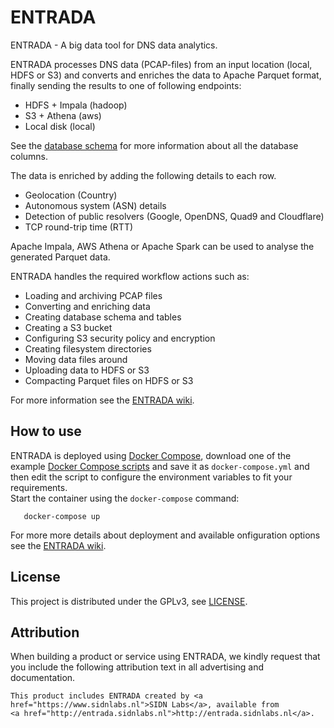 # ENTRADA

ENTRADA - A big data tool for DNS data analytics.

ENTRADA processes DNS data (PCAP-files) from an input location (local, HDFS or S3) and converts and enriches the data to Apache Parquet format, finally sending the results to one of following endpoints: 
- HDFS + Impala (hadoop)
- S3 + Athena (aws)
- Local disk (local)

See the [database schema](https://github.com/SIDN/entrada/wiki/Data-model) for more information about all the database columns.  

The data is enriched by adding the following details to each row.   
- Geolocation (Country)
- Autonomous system (ASN) details
- Detection of public resolvers (Google, OpenDNS, Quad9 and Cloudflare)
- TCP round-trip time (RTT) 

Apache Impala, AWS Athena or Apache Spark can be used to analyse the generated Parquet data.  

ENTRADA handles the required workflow actions such as:  
- Loading and archiving PCAP files
- Converting and enriching data
- Creating database schema and tables
- Creating a S3 bucket
- Configuring S3 security policy and encryption
- Creating filesystem directories
- Moving data files around
- Uploading data to HDFS or S3
- Compacting Parquet files on HDFS or S3

For more information see the [ENTRADA wiki](https://github.com/SIDN/entrada/wiki).

## How to use

ENTRADA is deployed using [Docker Compose](https://docs.docker.com/compose/), download one of the example [Docker Compose scripts](https://github.com/SIDN/entrada/tree/master/docker-compose) and save it as `docker-compose.yml` and then edit the script to configure the environment variables to fit your requirements.  
Start the container using the `docker-compose` command:  


```
   docker-compose up

```


For more more details about deployment and available onfiguration options see the [ENTRADA wiki](https://github.com/SIDN/entrada/wiki/).  

## License

This project is distributed under the GPLv3, see [LICENSE](LICENSE).

## Attribution

When building a product or service using ENTRADA, we kindly request that you include the following attribution text in all advertising and documentation.
```
This product includes ENTRADA created by <a href="https://www.sidnlabs.nl">SIDN Labs</a>, available from
<a href="http://entrada.sidnlabs.nl">http://entrada.sidnlabs.nl</a>.
```
